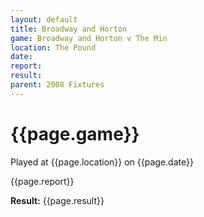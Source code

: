 ```yaml
---
layout: default
title: Broadway and Horton
game: Broadway and Horton v The Min
location: The Pound
date: 
report: 
result: 
parent: 2008 Fixtures
---
```


# {{page.game}}

Played at {{page.location}} on {{page.date}}

{{page.report}}

**Result:** {{page.result}}
